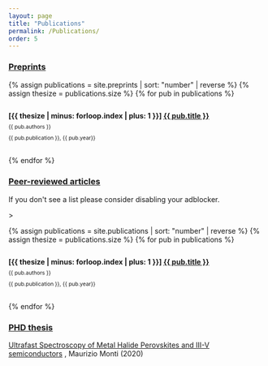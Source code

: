 ```yaml
---
layout: page
title: "Publications"
permalink: /Publications/
order: 5
---
```


<style type="text/css">
 .pubitem {
  margin: 2em 0;
  line-height: 1em;
}

.pubtitle {
  margin-bottom: 0.5em;
  line-height: 1.2em;
  font-weight: bold;
}

.pubauthors,
.pubinfo {
  font-size: 75%;
  margin-bottom: 0.75em;
}



</style>
<h3><ins>Preprints</ins></h3>
{% assign publications = site.preprints | sort: "number" | reverse %}
{% assign thesize = publications.size %}
{% for pub in publications %}
  <div class="pubitem">
    <div class="pubtitle"><td>[{{ thesize | minus: forloop.index | plus: 1 }}] </td><a href="{{pub.doi}}">{{ pub.title }}</a> </div>
    <div class="pubauthors">{{ pub.authors }}</div>
    <div class="pubinfo">{{ pub.publication }}, {{ pub.year}}</div>
    <div class="pubdoi"></div>
  </div>

{% endfor %}

<h3><ins>Peer-reviewed articles</ins></h3>

<p>
  If you don't see a list please consider disabling your adblocker.
</p>>

{% assign publications = site.publications | sort: "number" | reverse %}
{% assign thesize = publications.size %}
{% for pub in publications %}
  <div class="pubitem">
    <div class="pubtitle"><td>[{{ thesize | minus: forloop.index | plus: 1 }}] </td><a href="{{pub.doi}}">{{ pub.title }}</a> </div>
    <div class="pubauthors">{{ pub.authors }}</div>
    <div class="pubinfo">{{ pub.publication }}, {{ pub.year}}</div>
    <div class="pubdoi"></div>
  </div>
  
  
{% endfor %}


<h3><ins>PHD thesis</ins></h3>
<a href="/Downloads/WRAP_Theses_Monti_2020.pdf">Ultrafast Spectroscopy of Metal Halide Perovskites and III-V semiconductors</a>
, Maurizio Monti (2020)